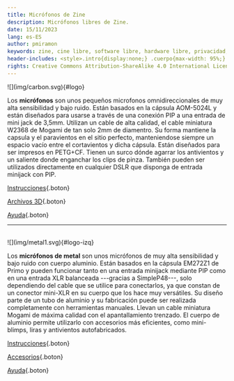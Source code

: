 ```yaml
---
title: Micrófonos de Zine
description: Micrófonos libres de Zine.
date: 15/11/2023
lang: es-ES
author: pmiramon
keywords: zine, cine libre, software libre, hardware libre, privacidad, tecnología libre, autonomia digital, magic lantern, coreboot, libreboot, thinkpad, EM272
header-includes: <style>.intro{display:none;} .cuerpo{max-width: 95%;} @media only screen and (min-width:665px) {a.seleccion.microfonos::before{content:"➞ "; font-weight:bolder;}}</style>
rights: Creative Commons Attribution-ShareAlike 4.0 International License
---
```


<div class="presentacion">
![](img/carbon.svg){#logo}

Los **micrófonos** son unos pequeños microfonos omnidireccionales de muy alta sensibilidad y bajo ruido. Están basados en la cápsula AOM-5024L y están diseñados para usarse a través de una conexión PIP a una entrada de mini jack de 3,5mm. Utilizan un cable de alta calidad, el cable miniatura W2368 de Mogami de tan solo 2mm de diamentro. Su forma mantiene la capsula y el paravientos en el sitio perfecto, manteniendose siempre un espacio vacío entre el cortavientos y dicha cápsula. Están diseñados para ser impresos en PETG+CF. Tienen un surco dónde agarrar los antivientos y un saliente donde enganchar los clips de pinza. También pueden ser utilizados directamente en cualquier DSLR que disponga de entrada minijack con PIP.
</div>

<div class="botonera">

[Instrucciones](#intro){.boton}

[Archivos 3D](3D/microfono.FCStd){.boton}

[Ayuda](#intro){.boton}

</div>

<hr><br>

<div class="presentacion">
![](img/metal1.svg){#logo-izq}

Los **micrófonos de metal** son unos micrófonos de muy alta sensibilidad y bajo ruido con cuerpo aluminio. Están basados en la cápsula EM272Z1 de Primo y pueden funcionar tanto en una entrada minijack mediante PIP como en una entrada XLR balanceada ---gracias a SimpleP48---, solo dependiendo del cable que se utilice para conectarlos, ya que constan de un conector mini-XLR en su cuerpo que los hace muy versátiles. Su diseño parte de un tubo de aluminio y su fabricación puede ser realizada completamente con herramientas manuales. Llevan un cable miniatura Mogami de máxima calidad con el apantallamiento trenzado. El cuerpo de aluminio permite utilizarlo con accesorios más eficientes, como mini-blimps, liras y antivientos autofabricados. 
</div>

<div class="botonera">

[Instrucciones](#intro){.boton}

[Accesorios](#intro){.boton}

[Ayuda](#intro){.boton}

</div>
